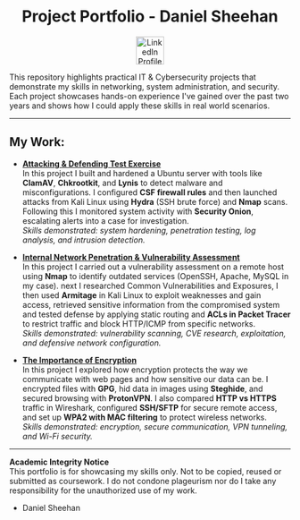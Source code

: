 <h1 align="center">Project Portfolio - Daniel Sheehan</h1>

<p align="center">
  <a href="https://www.linkedin.com/in/daniel-sheehan-8a9b801bb">
    <img src="https://cdn.worldvectorlogo.com/logos/linkedin-icon-2.svg" alt="LinkedIn Profile" width="50"/>
  </a>
</p>



This repository highlights practical IT & Cybersecurity projects that demonstrate my skills in networking, system administration, and security.  
Each project showcases hands-on experience I've gained over the past two years and shows how I could apply these skills in real world scenarios.  

---

## My Work:  

- **[Attacking & Defending Test Exercise](Attacking%20&%20Defending%20Test%20Exercise.pdf)**  
   In this project I built and hardened a Ubuntu server with tools like **ClamAV**, **Chkrootkit**, and **Lynis** to detect malware and misconfigurations. I configured **CSF firewall rules** and then launched attacks from Kali Linux using **Hydra** (SSH brute force) and **Nmap** scans. Following this I monitored system activity with **Security Onion**, escalating alerts into a case for investigation.  
  *Skills demonstrated: system hardening, penetration testing, log analysis, and intrusion detection.*  

- **[Internal Network Penetration & Vulnerability Assessment](Internal%20Network%20Penetration%20&%20Vulnerability%20Assessment.pdf)**  
  In this project I carried out a vulnerability assessment on a remote host using **Nmap** to identify outdated services (OpenSSH, Apache, MySQL in my case). next I researched Common Vulnerabilities and Exposures, I then used **Armitage** in Kali Linux to exploit weaknesses and gain access, retrieved sensitive information from the compromised system and tested defense by applying static routing and **ACLs in Packet Tracer** to restrict traffic and block HTTP/ICMP from specific networks.  
  *Skills demonstrated: vulnerability scanning, CVE research, exploitation, and defensive network configuration.*  


- **[The Importance of Encryption](The%20Importance%20of%20Encryption.pdf)**  
     In this project I explored how encryption protects the way we communicate with web pages and how sensitive our data can be. I encrypted files with **GPG**, hid data in images using **Steghide**, and secured browsing with **ProtonVPN**. I also compared **HTTP vs HTTPS** traffic in Wireshark, configured **SSH/SFTP** for secure remote access, and set up **WPA2 with MAC filtering** to protect wireless networks.  
  *Skills demonstrated: encryption, secure communication, VPN tunneling, and Wi-Fi security.*  

---

**Academic Integrity Notice**  
This portfolio is for showcasing my skills only. Not to be copied, reused or submitted as coursework. I do not condone plageurism nor do I take any responsibility for the unauthorized use of my work. 

- Daniel Sheehan
